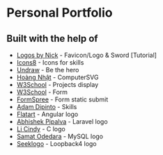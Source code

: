 # Personal Portfolio

## Built with the help of

- [Logos by Nick](https://www.youtube.com/watch?v=wAlTmgkV-SA) - Favicon/Logo & Sword [Tutorial]
- [Icons8](https://icons8.com/) - Icons for skills
- [Undraw](https://undraw.co/) - Be the hero
- [Hoàng Nhật](https://codepen.io/thiennhat/pen/BNByzJ) - ComputerSVG
- [W3School](https://www.w3schools.com/howto/howto_css_portfolio_gallery.asp) - Projects display
- [W3School](https://www.w3schools.com/howto/howto_css_contact_form.asp) - Form
- [FormSpree](https://formspree.io/) - Form static submit
- [Adam Dipinto](https://codepen.io/AdamDipinto/pen/JjPmxPe) - Skills
- [Flatart](https://www.iconfinder.com/Flatart) - Angular logo
- [Abhishek Pipalva](https://www.iconfinder.com/abhishekpipalva) - Laravel logo
- [Li Cindy](https://www.iconfinder.com/customicondesign) - C logo
- [Samat Odedara](https://www.iconfinder.com/samatodedara) - MySQL logo
- [Seeklogo](https://seeklogo.com/vector-logo/363137/loopback) - Loopback4 logo
